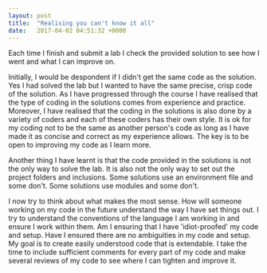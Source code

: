 ```yaml
---
layout: post
title:  "Realising you can't know it all"
date:   2017-04-02 04:51:32 +0000
---
```



Each time I finish and submit a lab I check the provided solution to see how I went and what I can improve on.

Initially, I would be despondent if I didn't get the same code as the solution. Yes I had solved the lab but I wanted to have the same precise, crisp code of the solution. As I have progressed through the course I have realised that the type of coding in the solutions comes from experience and practice. Moreover, I have realised that the coding in the solutions is also done by a variety of coders and each of these coders has their own style. It is ok for my coding not to be the same as another person's code as long as I have made it as concise and correct as my experience allows. The key is to be open to improving my code as I learn more.

Another thing I have learnt is that the code provided in the solutions is not the only way to solve the lab. It is also not the only way to set out the project folders and inclusions. Some solutions use an environment file and some don't. Some solutions use modules and some don't. 

I now try to think about what makes the most sense. How will someone working on my code in the future understand the way I have set things out. I try to understand the conventions of the language I am working in and ensure I work within them. Am I ensuring that I have 'idiot-proofed' my code and setup. Have I ensured there are no ambiguities in my code and setup. My goal is to create easily understood code that is extendable. I take the time to include sufficient comments for every part of my code and make several reviews of my code to see where I can tighten and improve it. 




